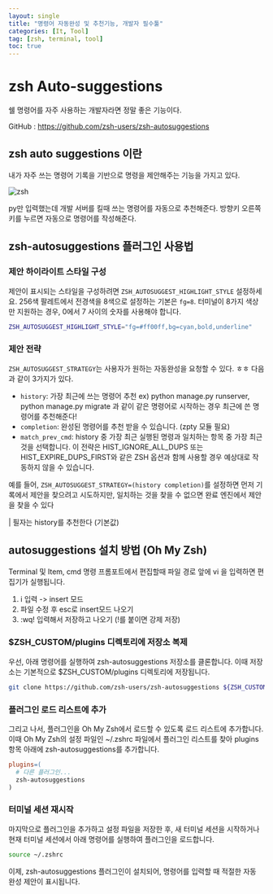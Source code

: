 ```yaml
---
layout: single
title: "명령어 자동완성 및 추천기능, 개발자 필수툴"
categories: [It, Tool]
tag: [zsh, terminal, tool]
toc: true
---
```


# zsh Auto-suggestions

쉘 명령어를 자주 사용하는 개발자라면 정말 좋은 기능이다.

GitHub : https://github.com/zsh-users/zsh-autosuggestions



## zsh auto suggestions 이란

내가 자주 쓰는 명령어 기록을 기반으로 명령을 제안해주는 기능을 가지고 있다. 

![zsh]({{site.url}}/images/2023-04-23-Auto-suggestion/zsh.png)

py만 입력했는데 개발 서버를 킬때 쓰는 명령어를 자동으로 추천해준다. 방향키 오른쪽키를 누르면 자동으로 명령어를 작성해준다.



## zsh-autosuggestions 플러그인 사용법

### 제안 하이라이트 스타일 구성

제안이 표시되는 스타일을 구성하려면 `ZSH_AUTOSUGGEST_HIGHLIGHT_STYLE` 설정하세요. 256색 팔레트에서 전경색을 8색으로 설정하는 기본은 `fg=8`. 터미널이 8가지 색상만 지원하는 경우, 0에서 7 사이의 숫자를 사용해야 합니다.

```bash
ZSH_AUTOSUGGEST_HIGHLIGHT_STYLE="fg=#ff00ff,bg=cyan,bold,underline"
```

### 제안 전략

`ZSH_AUTOSUGGEST_STRATEGY`는 사용자가 원하는 자동완성을 요청할 수 있다. ㅎㅎ 다음과 같이 3가지가 있다.

- `history`: 가장 최근에 쓰는 명령어 추천 ex) python manage.py runserver, python manage.py migrate 과 같이 같은 명령어로 시작하는 경우 최근에 쓴 명령어를 추천해준다!
- `completion`: 완성된 명령어를 추천 받을 수 있습니다. (zpty 모듈 필요)
- `match_prev_cmd`: history 중 가장 최근 실행된 명령과 일치하는 항목 중 가장 최근 것을 선택합니다.  이 전략은 HIST_IGNORE_ALL_DUPS 또는 HIST_EXPIRE_DUPS_FIRST와 같은 ZSH 옵션과 함께 사용할 경우 예상대로 작동하지 않을 수 있습니다.

예를 들어, `ZSH_AUTOSUGGEST_STRATEGY=(history completion)`를 설정하면 먼저 기록에서 제안을 찾으려고 시도하지만, 일치하는 것을 찾을 수 없으면 완료 엔진에서 제안을 찾을 수 있다 



| 필자는 history를 추천한다 (기본값)



## autosuggestions 설치 방법 (Oh My Zsh)

Terminal 및 Item, cmd 명령 프롬포트에서 편집할때 파일 경로 앞에 vi 을 입력하면 편집기가 실행됩니다.

1. i 입력 -> insert 모드
2. 파일 수정 후 esc로 insert모드 나오기
3. :wq! 입력해서 저장하고 나오기 (!를 붙이면 강제 저장)



### $ZSH_CUSTOM/plugins 디렉토리에 저장소 복제

우선, 아래 명령어를 실행하여 zsh-autosuggestions 저장소를 클론합니다. 이때 저장소는 기본적으로 $ZSH_CUSTOM/plugins 디렉토리에 저장됩니다.

```bash
git clone https://github.com/zsh-users/zsh-autosuggestions ${ZSH_CUSTOM:-~/.oh-my-zsh/custom}/plugins/zsh-autosuggestions
```

### 플러그인 로드 리스트에 추가

그리고 나서, 플러그인을 Oh My Zsh에서 로드할 수 있도록 로드 리스트에 추가합니다. 이때 Oh My Zsh의 설정 파일인 ~/.zshrc 파일에서 플러그인 리스트를 찾아 plugins 항목 아래에 zsh-autosuggestions를 추가합니다.

```makefile
plugins=(
  # 다른 플러그인...
  zsh-autosuggestions
)
```

### 터미널 세션 재시작

마지막으로 플러그인을 추가하고 설정 파일을 저장한 후, 새 터미널 세션을 시작하거나 현재 터미널 세션에서 아래 명령어를 실행하여 플러그인을 로드합니다.

```bash
source ~/.zshrc
```

이제, zsh-autosuggestions 플러그인이 설치되어, 명령어를 입력할 때 적절한 자동 완성 제안이 표시됩니다.
